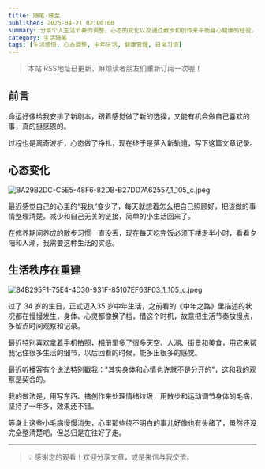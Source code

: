 ```yaml
---
title: 随笔-缘至
published: 2025-04-21 02:00:00
summary: 分享个人生活节奏的调整、心态的变化以及通过散步和创作来平衡身心健康的经验，记录迈入中年后的生活感悟和重建秩序的过程。
category: 生活随笔
tags: [生活感悟, 心态调整, 中年生活, 健康管理, 日常习惯]
---
```


> 本站 RSS地址已更新，麻烦读者朋友们重新订阅一次喔！

## 前言

命运好像给我安排了新剧本，跟着感觉做了新的选择，又能有机会做自己喜欢的事，真的挺感恩的。

过程也是离奇波折，心态做了挣扎，现在终于是落入新轨道，写下这篇文章记录。

## 心态变化

![BA29B2DC-C5E5-48F6-82DB-B27DD7A62557_1_105_c.jpeg](https://blog-1259751088.cos.ap-shanghai.myqcloud.com/20250421003532093.jpeg?imageSlim)

最近感觉自己的心里的“我执”变少了，每天就想着怎么把自己照顾好，把该做的事情整理清楚。减少和自己无关的链接，简单的小生活回来了。

在修养期间养成的散步习惯一直没丢，现在每天吃完饭必须下楼走半小时，看看夕阳和人潮，我需要这种生活的实感。

## 生活秩序在重建

![84B295F1-75E4-4D30-931F-85107EF63F03_1_105_c.jpeg](https://blog-1259751088.cos.ap-shanghai.myqcloud.com/20250421003501899.jpeg?imageSlim)

过了 34 岁的生日，正式迈入35 岁中年生活，之前看的《中年之路》里描述的状况都在慢慢发生，身体、心灵都像换了档，借这个时机，故意把生活节奏放慢点，多留点时间观察和记录。

最近特别喜欢拿着手机拍照，相册里多了很多天空、人潮、街景和美食，用它来帮我记住很多生活的细节，以后回看的时候，能多出很多的感觉。

最近听播客有个说法特别戳我："其实身体和心情也许就不是分开的"，这和我的观察是契合的。

我的做法是，用写东西、搞创作来处理情绪垃圾，用散步和运动调节身体的毛病，坚持了一年多，效果还不错。

等身上这些小毛病慢慢消失，心里那些绕不明白的事儿好像也有头绪了，虽然还没完全整清楚吧，但总归是在往好了走。

---

> 💡 感谢您的观看！欢迎分享文章，或是来信与我交流。

